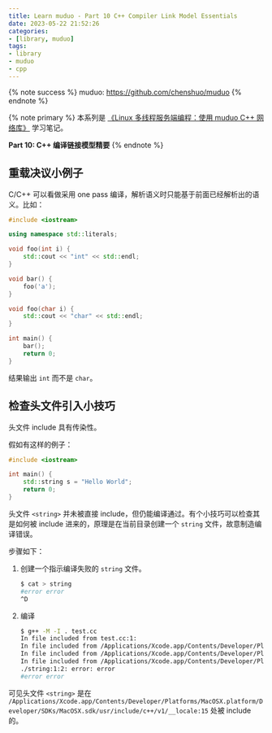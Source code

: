 ```yaml
---
title: Learn muduo - Part 10 C++ Compiler Link Model Essentials
date: 2023-05-22 21:52:26
categories:
- [library, muduo]
tags:
- library
- muduo
- cpp
---
```


{% note success %}
muduo: <https://github.com/chenshuo/muduo>
{% endnote %}

{% note primary %}
本系列是 [《Linux 多线程服务端编程：使用 muduo C++ 网络库》](https://chenshuo.com/book/) 学习笔记。

**Part 10: C++ 编译链接模型精要**
{% endnote %}

## 重载决议小例子

C/C++ 可以看做采用 one pass 编译，解析语义时只能基于前面已经解析出的语义。比如：

```C++
#include <iostream>

using namespace std::literals;

void foo(int i) {
    std::cout << "int" << std::endl;
}

void bar() {
    foo('a');
}

void foo(char i) {
    std::cout << "char" << std::endl;
}

int main() {
    bar();
    return 0;
}
```

结果输出 `int` 而不是 `char`。

## 检查头文件引入小技巧

头文件 include 具有传染性。

假如有这样的例子：

```C++
#include <iostream>

int main() {
    std::string s = "Hello World";
    return 0;
}
```

头文件 `<string>` 并未被直接 include，但仍能编译通过。有个小技巧可以检查其是如何被 include 进来的，原理是在当前目录创建一个 `string` 文件，故意制造编译错误。

步骤如下：

1. 创建一个指示编译失败的 `string` 文件。

    ```bash
    $ cat > string
    #error error
    ^D
    ```

2. 编译

    ```bash
    $ g++ -M -I . test.cc
    In file included from test.cc:1:
    In file included from /Applications/Xcode.app/Contents/Developer/Platforms/MacOSX.platform/Developer/SDKs/MacOSX.sdk/usr/include/c++/v1/iostream:37:
    In file included from /Applications/Xcode.app/Contents/Developer/Platforms/MacOSX.platform/Developer/SDKs/MacOSX.sdk/usr/include/c++/v1/ios:214:
    In file included from /Applications/Xcode.app/Contents/Developer/Platforms/MacOSX.platform/Developer/SDKs/MacOSX.sdk/usr/include/c++/v1/__locale:15:
    ./string:1:2: error: error
    #error error
    ```

可见头文件 `<string>` 是在 `/Applications/Xcode.app/Contents/Developer/Platforms/MacOSX.platform/Developer/SDKs/MacOSX.sdk/usr/include/c++/v1/__locale:15` 处被 include 的。
